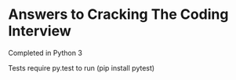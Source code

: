  # Answers to Cracking The Coding Interview

Completed in Python 3

Tests require py.test to run (pip install pytest)
